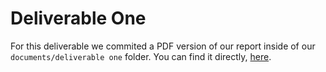 # Deliverable One
For this deliverable we commited a PDF version of our report inside of our `documents/deliverable one` folder.
You can find it directly, [here](#).
